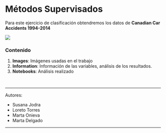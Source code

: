 # Métodos Supervisados
 Para este ejercicio de clasificación obtendremos los datos de **Canadian Car Accidents 1994-2014**

![](https://www.callkleinlawyers.com/wp-content/uploads/2019/08/burnaby-car-accident.jpg)



### Contenido
1. **Images**: Imágenes usadas en el trabajo
2. **Information**: Información de las variables, análisis de los resultados.
3. **Notebooks**: Análisis realizado


<br>

---

Autores: 
* Susana Jodra
* Loreto Torres
* Marta Onieva 
* Marta Delgado


---

<br>
